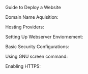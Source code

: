 Guide to Deploy a Website


Domain Name Aquisition:

Hosting Providers:

Setting Up Webserver Enviornement:

Basic Security Configurations:

Using GNU screen command:

Enabling HTTPS: